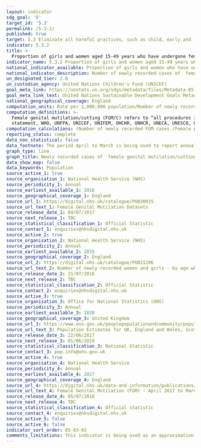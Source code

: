 ```yaml
---
layout: indicator
sdg_goal: '5'
target_id: '5.3'
permalink: /5-3-2/
published: true
target: 5.3 Eliminate all harmful practices, such as child, early and forced marriage and female genital mutilation
indicator: 5.3.2
title: >-
  Proportion of girls and women aged 15-49 years who have undergone female genital mutilation/cutting, by age
indicator_name: 5.3.2 Proportion of girls and women aged 15-49 years who have undergone female genital mutilation/cutting, by age
national_indicator_available: Proportion of girls and women who have undergone female genital mutilation/cutting by age at which mutilation/cutting occurred. 
national_indicator_description: Number of newly recorded cases of  female genital mutilation/cutting per 1,000,000 population
un_designated_tier: 2.0
un_custodian_agency: United Nations Children's Fund (UNICEF)
goal_meta_link: https://unstats.un.org/sdgs/metadata/files/Metadata-05-03-02.pdf
goal_meta_link_text: United Nations Sustainable Development Goals Metadata (PDF 206 KB)
national_geographical_coverage: England
computation_units: Rate per 1,000,000 population/Number of newly recorded cases
computation_definitions: >-
  Female genital mutilation/cutting (FGM/C) refers to “all procedures involving partial or total removal of the female external genitalia or other injury to the female genital organs for non-medical reasons" (World Health Organization, Eliminating Female Genital Mutilation - An interagency
  statement, WHO, UNFPA, UNICEF, UNIFEM, OHCHR, UNHCR, UNECA, UNESCO, UNDP, UNAIDS, WHO, Geneva, 2008, p.4).
computation_calculations: (Number of newly recorded FGM cases /Female population) * 1,000,000
reporting_status: complete
data_non_statistical: false
data_footnote: The period April to March is being used to report annual data.
graph_type: line
graph_title: Newly recorded cases of  female genital mutilation/cutting per 1,000,000 population
data_show_map: false
data_keywords: Population
source_active_1: true
source_organisation_1: National Health Service (NHS)
source_periodicity_1: Annual
source_earliest_available_1: 2016
source_geographical_coverage_1: England
source_url_1: https://digital.nhs.uk/catalogue/PUB30015
source_url_text_1: Female Genital Mutilation Datasets
source_release_date_1: 04/07/2017
source_next_release_1: TBC
source_statistical_classification_1: Official Statistic 
source_contact_1: enquiries@nhsdigital.nhs.uk
source_active_2: true
source_organisation_2: National Health Service (NHS)
source_periodicity_2: Annual
source_earliest_available_2: 2015
source_geographical_coverage_2: England
source_url_2: https://digital.nhs.uk/catalogue/PUB21206
source_url_text_2: Number of newly recorded women and girls - by age when FGM was carried out and commissioning region
source_release_date_2: 21/07/2016
source_next_release_2: TBC
source_statistical_classification_2: Official Statistic 
source_contact_2: enquiries@nhsdigital.nhs.uk
source_active_3: true
source_organisation_3: Office for National Statistics (ONS)
source_periodicity_3: Annual
source_earliest_available_3: 1838
source_geographical_coverage_3: United Kingdom
source_url_3: https://www.ons.gov.uk/peoplepopulationandcommunity/populationandmigration/populationestimates/datasets/populationestimatesforukenglandandwalesscotlandandnorthernireland
source_url_text_3: Population Estimates for UK, England and Wales, Scotland and Northern Ireland
source_release_date_3: 22/06/2017
source_next_release_3: 01/06/2018
source_statistical_classification_3: National Statistic
source_contact_3: pop.info@ons.gov.uk
source_active_4: true
source_organisation_4: National Health Service
source_periodicity_4: Annual
source_earliest_available_4: 2017
source_geographical_coverage_4: England
source_url_4: https://digital.nhs.uk/data-and-information/publications/statistical/female-genital-mutilation/female-genital-mutilation-fgm---annual-report-2017-18
source_url_text_4: Female Genital Mutilation (FGM) - April 2017 to March 2018, Annual Report, Experimental Statistics Report - Supporting Data 
source_release_date_4: 05/07/2018
source_next_release_4: TBC
source_statistical_classification_4: Official statistic 
source_contact_4: enquiries@nhsdigital.nhs.uk
source_active_5: false
source_active_6: false
indicator_sort_order: 05-03-02
comments_limitations: This indicator is being used as an approximation of the UN SDG Indicator. Where possible, we will work to identify or develop UK data to meet the global indicator specification. This indicator has not been identified in collaboration with topic experts.
---
```

